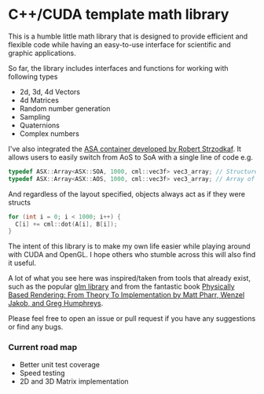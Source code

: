 # C++/CUDA template math library

This is a humble little math library that is designed to provide efficient and flexible code while having an easy-to-use interface for scientific and graphic applications. 

So far, the library includes interfaces and functions for working with following types

- 2d, 3d, 4d Vectors
- 4d Matrices
- Random number generation
- Sampling
- Quaternions
- Complex numbers

I've also integrated the [ASA container developed by Robert Strzodkaf](https://asc.ziti.uni-heidelberg.de/node/18). It allows users to easily switch from AoS to SoA with a single line of code e.g.

  ```C++
  typedef ASX::Array<ASX::SOA, 1000, cml::vec3f> vec3_array; // Structure of Arrays Memory Layout.
  typedef ASX::Array<ASX::AOS, 1000, cml::vec3f> vec3_array; // Array of Structures Memory Layout.
  ```

And regardless of the layout specified, objects always act as if they were structs
  ```C++
  for (int i = 0; i < 1000; i++) {
    C[i] += cml::dot(A[i], B[i]);
  }
  ```

The intent of this library is to make my own life easier while playing around with CUDA and OpenGL. I hope others who stumble across this will also find it useful.

A lot of what you see here was inspired/taken from tools that already exist, such as the popular [glm library](https://github.com/g-truc/glm) and from the fantastic book [Physically Based Rendering: From Theory To Implementation by Matt Pharr, Wenzel Jakob, and Greg Humphreys](https://www.pbr-book.org/).

Please feel free to open an issue or pull request if you have any suggestions or find any bugs.

### Current road map
- Better unit test coverage
- Speed testing
- 2D and 3D Matrix implementation
